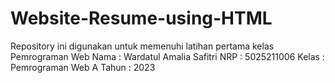 # Website-Resume-using-HTML

Repository ini digunakan untuk memenuhi latihan pertama kelas Pemrograman Web
Nama : Wardatul Amalia Safitri
NRP : 5025211006
Kelas : Pemrograman Web A
Tahun : 2023
